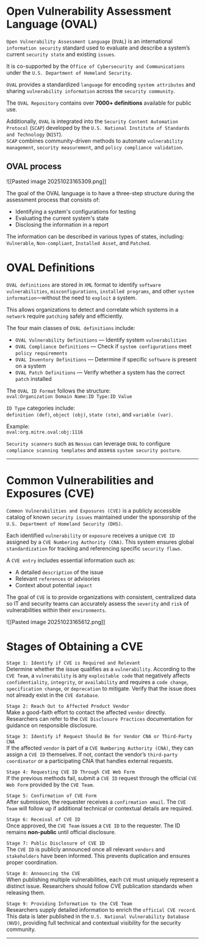 # Open Vulnerability Assessment Language (OVAL)

`Open Vulnerability Assessment Language` (`OVAL`) is an international `information security` standard used to evaluate and describe a system’s current `security state` and existing `issues`.

It is co-supported by the `Office of Cybersecurity and Communications` under the `U.S. Department of Homeland Security`.

`OVAL` provides a standardized `language` for encoding `system attributes` and sharing `vulnerability information` across the `security community`.

The `OVAL Repository` contains over **7000+ definitions** available for public use.

Additionally, `OVAL` is integrated into the `Security Content Automation Protocol` (`SCAP`) developed by the `U.S. National Institute of Standards and Technology` (`NIST`).  
`SCAP` combines community-driven methods to automate `vulnerability management`, `security measurement`, and `policy compliance validation`.

## OVAL process

![[Pasted image 20251023165309.png]]

The goal of the OVAL language is to have a three-step structure during the assessment process that consists of:

- Identifying a system's configurations for testing
- Evaluating the current system's state
- Disclosing the information in a report

The information can be described in various types of states, including: `Vulnerable`, `Non-compliant`, `Installed Asset`, and `Patched`.

# OVAL Definitions

`OVAL definitions` are stored in `XML` format to identify `software vulnerabilities`, `misconfigurations`, `installed programs`, and other `system information`—without the need to `exploit` a system.

This allows organizations to detect and correlate which systems in a `network` require `patching` safely and efficiently.

The four main classes of `OVAL definitions` include:

- `OVAL Vulnerability Definitions` — Identify system `vulnerabilities`
- `OVAL Compliance Definitions` — Check if `system configurations` meet `policy requirements`
- `OVAL Inventory Definitions` — Determine if specific `software` is present on a system
- `OVAL Patch Definitions` — Verify whether a system has the correct `patch` installed

The `OVAL ID Format` follows the structure:  
`oval:Organization Domain Name:ID Type:ID Value`

`ID Type` categories include:  
`definition (def)`, `object (obj)`, `state (ste)`, and `variable (var)`.

Example:  
`oval:org.mitre.oval:obj:1116`

`Security scanners` such as `Nessus` can leverage `OVAL` to configure `compliance scanning templates` and assess `system security posture`.

---

# Common Vulnerabilities and Exposures (CVE)

`Common Vulnerabilities and Exposures (CVE)` is a publicly accessible catalog of known `security issues` maintained under the sponsorship of the `U.S. Department of Homeland Security (DHS)`.

Each identified `vulnerability` or `exposure` receives a unique `CVE ID` assigned by a `CVE Numbering Authority (CNA)`. This system ensures global `standardization` for tracking and referencing specific `security flaws`.

A `CVE entry` includes essential information such as:

- A detailed `description` of the issue
- Relevant `references` or advisories
- Context about potential `impact`

The goal of `CVE` is to provide organizations with consistent, centralized data so IT and security teams can accurately assess the `severity` and `risk` of vulnerabilities within their `environments`.


![[Pasted image 20251023165612.png]]

# Stages of Obtaining a CVE

`Stage 1: Identify if CVE is Required and Relevant`  
Determine whether the issue qualifies as a `vulnerability`. According to the `CVE Team`, a `vulnerability` is any `exploitable code` that negatively affects `confidentiality`, `integrity`, or `availability` and requires a `code change`, `specification change`, or `deprecation` to mitigate. Verify that the issue does not already exist in the `CVE database`.

`Stage 2: Reach Out to Affected Product Vendor`  
Make a good-faith effort to contact the affected `vendor` directly. Researchers can refer to the `CVE Disclosure Practices` documentation for guidance on responsible disclosure.

`Stage 3: Identify if Request Should Be for Vendor CNA or Third-Party CNA`  
If the affected `vendor` is part of a `CVE Numbering Authority (CNA)`, they can assign a `CVE ID` themselves. If not, contact the vendor’s `third-party coordinator` or a participating CNA that handles external requests.

`Stage 4: Requesting CVE ID Through CVE Web Form`  
If the previous methods fail, submit a `CVE ID` request through the official `CVE Web Form` provided by the `CVE Team`.

`Stage 5: Confirmation of CVE Form`  
After submission, the requester receives a `confirmation email`. The `CVE Team` will follow up if additional technical or contextual details are required.

`Stage 6: Receival of CVE ID`  
Once approved, the `CVE Team` issues a `CVE ID` to the requester. The ID remains **non-public** until official disclosure.

`Stage 7: Public Disclosure of CVE ID`  
The `CVE ID` is publicly announced once all relevant `vendors` and `stakeholders` have been informed. This prevents duplication and ensures proper coordination.

`Stage 8: Announcing the CVE`  
When publishing multiple vulnerabilities, each `CVE` must uniquely represent a distinct issue. Researchers should follow CVE publication standards when releasing them.

`Stage 9: Providing Information to the CVE Team`  
Researchers supply detailed information to enrich the `official CVE record`. This data is later published in the `U.S. National Vulnerability Database (NVD)`, providing full technical and contextual visibility for the security community.

---

